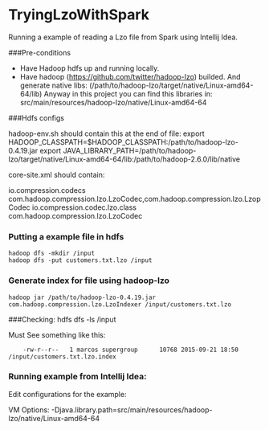TryingLzoWithSpark
==================

Running a example of reading a Lzo file from Spark using Intellij Idea. 



###Pre-conditions

- Have Hadoop hdfs up and running locally.
- Have hadoop (https://github.com/twitter/hadoop-lzo) builded. And generate native libs:
(/path/to/hadoop-lzo/target/native/Linux-amd64-64/lib)
Anyway in this project you can find this libraries in: src/main/resources/hadoop-lzo/native/Linux-amd64-64



###Hdfs configs

hadoop-env.sh should contain this at the end of file:
	export HADOOP_CLASSPATH=$HADOOP_CLASSPATH:/path/to/hadoop-lzo-0.4.19.jar
	export JAVA_LIBRARY_PATH=/path/to/hadoop-lzo/target/native/Linux-amd64-64/lib:/path/to/hadoop-2.6.0/lib/native


core-site.xml should contain:

  <property>
    <name>io.compression.codecs</name>
    <value>com.hadoop.compression.lzo.LzoCodec,com.hadoop.compression.lzo.LzopCodec</value>
  </property>
  <property>
    <name>io.compression.codec.lzo.class</name>
    <value>com.hadoop.compression.lzo.LzoCodec</value>
  </property>



### Putting a example file in hdfs
	hadoop dfs -mkdir /input
	hadoop dfs -put customers.txt.lzo /input


### Generate index for file using hadoop-lzo
	hadoop jar /path/to/hadoop-lzo-0.4.19.jar com.hadoop.compression.lzo.LzoIndexer /input/customers.txt.lzo

###Checking:
	hdfs dfs -ls /input

Must See something like this:
``` -rw-r--r--   1 marcos supergroup  171236594 2015-09-21 18:47 /input/customers.txt.lzo
    -rw-r--r--   1 marcos supergroup      10768 2015-09-21 18:50 /input/customers.txt.lzo.index
```




### Running example from Intellij Idea:

Edit configurations for the example:

VM Options:
	-Djava.library.path=src/main/resources/hadoop-lzo/native/Linux-amd64-64




